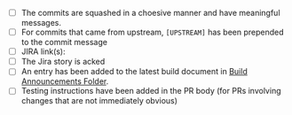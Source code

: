 - [ ] The commits are squashed in a choesive manner and have meaningful messages.
- [ ] For commits that came from upstream, `[UPSTREAM]` has been prepended to the commit message
- [ ] JIRA link(s): 
- [ ] The Jira story is acked
- [ ] An entry has been added to the latest build document in [Build Announcements Folder](https://drive.google.com/drive/folders/1sgkK1WZgGo9CXsLizNe0GbAzVKuSKrZL).
- [ ] Testing instructions have been added in the PR body (for PRs involving changes that are not immediately obvious)
